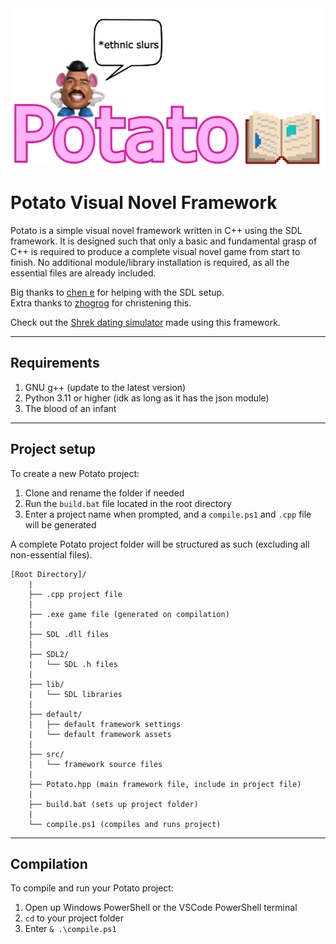 <img src="images/logo.png">
  
# Potato Visual Novel Framework  
  
Potato is a simple visual novel framework written in C++ using the SDL framework. It is designed such that only a basic and fundamental grasp of C++ is required to produce a complete visual novel game from start to finish. No additional module/library installation is required, as all the essential files are already included.  
  
Big thanks to [chen e](https://github.com/56cy) for helping with the SDL setup.  
Extra thanks to [zhogrog](https://github.com/GaoZR2008) for christening this.  

Check out the [Shrek dating simulator](https://github.com/WAP-Industries/Potato-Shrek-Dating-Sim) made using this framework.

---

## Requirements
1. GNU g++ (update to the latest version)
2. Python 3.11 or higher (idk as long as it has the json module)
3. The blood of an infant
---

## Project setup
To create a new Potato project:
1. Clone and rename the folder if needed
2. Run the `build.bat` file located in the root directory
3. Enter a project name when prompted, and a `compile.ps1` and `.cpp` file will be generated  
  
A complete Potato project folder will be structured as such (excluding all non-essential files).
```
[Root Directory]/
    |
    ├── .cpp project file
    |
    ├── .exe game file (generated on compilation)
    |
    ├── SDL .dll files
    |
    ├── SDL2/
    |   └── SDL .h files
    |
    ├── lib/
    |   └── SDL libraries
    |
    ├── default/
    |   ├── default framework settings
    |   └── default framework assets
    |
    ├── src/
    |   └── framework source files
    |
    ├── Potato.hpp (main framework file, include in project file)
    |
    ├── build.bat (sets up project folder)
    |
    └── compile.ps1 (compiles and runs project)
```
---

## Compilation
To compile and run your Potato project:
1. Open up Windows PowerShell or the VSCode PowerShell terminal
2. `cd` to your project folder
3. Enter `& .\compile.ps1`

